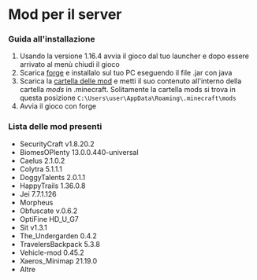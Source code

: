 # Mod per il server
### Guida all'installazione
1. Usando la versione 1.16.4 avvia il gioco dal tuo launcher e dopo essere arrivato al menù chiudi il gioco
2. Scarica [forge](https://github.com/IlBuonTommy/mod_server/raw/master/forge-1.16.4-35.1.37-installer.jar) e installalo sul tuo PC eseguendo il file .jar con java
3. Scarica la [cartella delle mod](https://github.com/IlBuonTommy/mod_server/archive/refs/tags/v1.0.zip) e metti il suo contenuto all'interno della cartella *mods* in .minecraft. Solitamente la cartella mods si trova in questa posizione `C:\Users\user\AppData\Roaming\.minecraft\mods`
4. Avvia il gioco con forge
### Lista delle mod presenti
* SecurityCraft v1.8.20.2
* BiomesOPlenty 13.0.0.440-universal
* Caelus 2.1.0.2
* Colytra 5.1.1.1
* DoggyTalents 2.0.1.1
* HappyTrails 1.36.0.8
* Jei 7.7.1.126
* Morpheus
* Obfuscate v.0.6.2
* OptiFine HD_U_G7
* Sit v1.3.1
* The_Undergarden 0.4.2
* TravelersBackpack 5.3.8
* Vehicle-mod 0.45.2
* Xaeros_Minimap 21.19.0
* Altre

